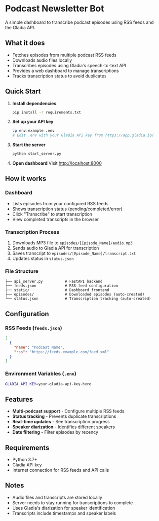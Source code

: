 # Podcast Newsletter Bot

A simple dashboard to transcribe podcast episodes using RSS feeds and the Gladia API.

## What it does

- Fetches episodes from multiple podcast RSS feeds
- Downloads audio files locally
- Transcribes episodes using Gladia's speech-to-text API
- Provides a web dashboard to manage transcriptions
- Tracks transcription status to avoid duplicates

## Quick Start

1. **Install dependencies**
   ```bash
   pip install -r requirements.txt
   ```

2. **Set up your API key**
   ```bash
   cp env.example .env
   # Edit .env with your Gladia API key from https://app.gladia.io/
   ```

3. **Start the server**
   ```bash
   python start_server.py
   ```

4. **Open dashboard**
   Visit [http://localhost:8000](http://localhost:8000)

## How it works

### Dashboard
- Lists episodes from your configured RSS feeds
- Shows transcription status (pending/completed/error)
- Click "Transcribe" to start transcription
- View completed transcripts in the browser

### Transcription Process
1. Downloads MP3 file to `episodes/[Episode_Name]/audio.mp3`
2. Sends audio to Gladia API for transcription
3. Saves transcript to `episodes/[Episode_Name]/transcript.txt`
4. Updates status in `status.json`

### File Structure
```
├── api_server.py          # FastAPI backend
├── feeds.json             # RSS feed configuration
├── static/                # Dashboard frontend
├── episodes/              # Downloaded episodes (auto-created)
└── status.json            # Transcription tracking (auto-created)
```

## Configuration

### RSS Feeds (`feeds.json`)
```json
[
  {
    "name": "Podcast Name",
    "rss": "https://feeds.example.com/feed.xml"
  }
]
```

### Environment Variables (`.env`)
```bash
GLADIA_API_KEY=your-gladia-api-key-here
```

## Features

- **Multi-podcast support** - Configure multiple RSS feeds
- **Status tracking** - Prevents duplicate transcriptions
- **Real-time updates** - See transcription progress
- **Speaker diarization** - Identifies different speakers
- **Date filtering** - Filter episodes by recency

## Requirements

- Python 3.7+
- Gladia API key
- Internet connection for RSS feeds and API calls

## Notes

- Audio files and transcripts are stored locally
- Server needs to stay running for transcriptions to complete
- Uses Gladia's diarization for speaker identification
- Transcripts include timestamps and speaker labels 